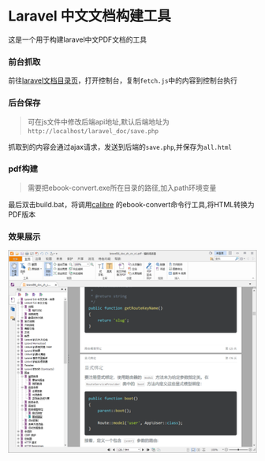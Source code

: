# Laravel 中文文档构建工具

这是一个用于构建laravel中文PDF文档的工具

### 前台抓取

前往[laravel文档目录页](https://laravel-china.org/docs/laravel/5.6)，打开控制台，复制`fetch.js`中的内容到控制台执行

### 后台保存

> 可在js文件中修改后端api地址,默认后端地址为 `http://localhost/laravel_doc/save.php`

抓取到的内容会通过ajax请求，发送到后端的`save.php`,并保存为`all.html`

### pdf构建

> 需要把ebook-convert.exe所在目录的路径,加入path环境变量

最后双击build.bat，将调用[calibre](https://calibre-ebook.com/download) 的ebook-convert命令行工具,将HTML转换为PDF版本

### 效果展示

![demo](images/demo.png)